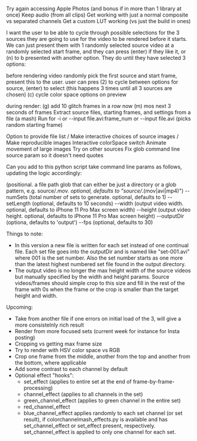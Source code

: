 
Try again accessing Apple Photos (and bonus if in more than 1 library at once)
Keep audio (from all clips)
Get working with just a normal composite vs separated channels
Get a custom LUT working (vs just the build in ones)



I want the user to be able to cycle through possible selections for the 3 sources they are going to use for the video to be rendered before it starts. We can just present them with 1 randomly selected source video at a randomly selected start frame, and they can press (enter) if they like it, or (n) to b presented with another option. They do until they have selected 3 options:


before rendering video randomly pick the first source and start frame,
present this to the user. user can pres
(2) to cycle between options for source, (enter) to select (this happens 3 times until all 3 sources are chosen)
(c) cycle color space options on preview


during render:
(g) add 10 glitch frames in a row now
(m) mos next 3 seconds of frames
Extract source files, starting frames, and settings from a file  (a mash)
Run for -i or --input file.avi:frame_num or --input file.avi (picks random starting frame)

Option to provide file list / Make interactive choices of source images / Make reproducible images
Interactive colorSpace switch
Animate movement of large images
Try on other sources
Fix glob command line source param so it doesn't need quotes



Can you add to this python script take command line params as follows, updating the logic accordingly:

<sourceGlob> (positional. a file path glob that can either be just a directory or a glob pattern, e.g. source/*.mov. optional, defaults to "source/*.(mov|avi|mp4)")
--numSets (total number of sets to generate. optional, defaults to 1)
--setLength <seconds> (optional, defaults to 10 seconds)
--width <number> (output video width. optional, defaults to iPhone 11 Pro Max screen width)
--height <number> (output video height. optional, defaults to iPhone 11 Pro Max screen height)
--outputDir (optiona, defaults to 'output')
--fps <number> (optional, defaults to 30)

Things to note:
- In this version a new file is written for each set instead of one continual file. Each set file goes into the outputDir and is named like "set-001.avi" where 001 is the set number. Also the set number starts as one more than the latest highest numbered set file found in the output directory.
- The output video is no longer the max height width of the source videos but manually specified by the width and height params. Source videos/frames should simple crop to this size and fill in the rest of the frame with 0s when the frame or the crop is smaller than the target height and width.




Upcoming: 
- Take from another file if one errors on initial load of the 3, will give a more consistelnly rich result
- Render from more focused sets (current week for instance for Insta posting)
- Cropping vs getting max frame size
- Try to render with HSV color space vs RGB
- Crop one frame from the middle, another from the top and another from the bottom, where applicable
- Add some contrast to each channel by default
- Optional effect "hooks": 
  - set_effect (applies to entire set at the end of frame-by-frame-processing)
  - channel_effect (applies to all channels in the set)
  - green_channel_effect (applies to green channel in the entire set)
  - red_channel_effect
  - blue_channel_effect
  applies randomly to each set channel (or set result), if colorchannelmash_effects.py is available and has set_channel_effect or set_effect present, respectively. set_channel_effect is applied to only one channel for each set.

